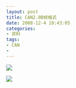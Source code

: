 ```yaml
---
layout: post
title: CAN2.0B帧格式 
date: 2008-12-4 10:43:05
categories:
- 资料
tags:
- CAN
- 
---
```

![](http://i1328.photobucket.com/albums/w532/xwlogic/51f1a413g5d2f2b0b5738_zps3eedd6d5.jpg)

![](http://i1328.photobucket.com/albums/w532/xwlogic/show_mop_zps3f6eeee1.jpg)
